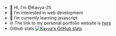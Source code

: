 - 👋 Hi, I’m @Kavya-25
- 👀 I’m interested in web development
- 🌱 I’m currently learning javascript
- 🌐 The link to my personal portfolio website is [here](https://kavyaportfolio25.netlify.app/)
- Github stats
 [![Kavya's GitHub stats](https://github-readme-stats.vercel.app/api?username=Kavya-25&show_icons=true&theme=radical)](https://github.com/Kavya-25/github-readme-stats)

<!---
Kavya-25/Kavya-25 is a ✨ special ✨ repository because its `README.md` (this file) appears on your GitHub profile.
You can click the Preview link to take a look at your changes.
--->
